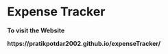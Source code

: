 # Expense Tracker
<Strong>To visit the Website<Strong/>
<p>https://pratikpotdar2002.github.io/expenseTracker/</p>
